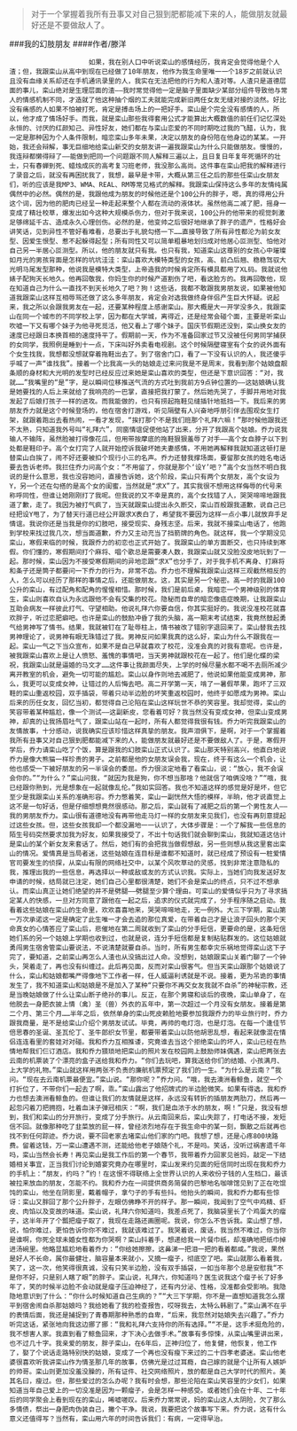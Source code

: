 > 对于一个掌握着我所有丑事又对自己狠到肥都能减下来的人，能做朋友就最好还是不要做敌人了。

###我的幻肢朋友
####作者/滕洋

						如果，我在别人口中听说栾山的感情经历，我肯定会觉得他是个人渣；但，我跟栾山从高中到现在已经做了10年朋友，他作为我生命里唯一一个18岁之前就认识且没有血缘关系却还在手机通讯录里的人，我实在无法把他的行为和人渣对等。人渣只是道德层面的事儿，栾山绝对是生理层面的渣——我时常觉得他一定是脑子里面缺少某部分组件导致他与常人的情感机制不同，才造就了他这种抽个烟的工夫就能完成新旧两任女友无缝对接的淡然。好比没有痛感的人如果不怕被打死，肯定是搏击场上的一把好手。栾山是个完全没有感情的人，所以，他才成了情场好手。而我，就是栾山那些我得套用公式才能算出大概数值的前任们记忆深处永恒的、讨厌的红颜知己、异性好友，她们都在与栾山恋爱的不同时期吃过我的飞醋，认为，我一定是那种因为个人条件限制，暗恋栾山多年未果，决定以朋友的身份陪在他身边的某某。一开始，我还会辩解，事无巨细地给栾山新交的女朋友讲一遍我跟栾山为什么只能做朋友。慢慢的，我连辩都懒得辩了——能做到把同一个问题跟不同人解释三遍以上，且日复日年复年死循环的壮士，只有春蝉到死、蜡烛成灰的高考复习班老师，我没那么高尚。这件事在栾山把我的解释进行了录音之后，就没有再困扰我了，我想，最早是卡带，大概从第三任之后的那些任栾山女朋友们，听的应该是我MP3、WMA、REAL、RM等常见格式的解释。我跟栾山保持这么多年的友情纯属偶然中的必然。偶然的是，我跟他成为朋友的时候他还是个100公升的胖子，嗯，真的得用公升这个词，因为他的肥肉已经呈一种走起来整个人都在流动的液体状。虽然他高二减了肥，摇身一变成了精壮校草，爆发出如今这种大规模杀伤力，但对于我来说，100公升的他带来的视觉刺激足够绵延千古、造成永久心理创伤。必然的是，他变帅之后很好地继承了胖子的遗产，性格好会讲笑话，见到异性不管好看难看，总要出于礼貌勾搭一下……直接导致了所有异性都沦为前女友型、因爱生恨型、惹不起躲得起型；所有同性又可以简单粗暴地划归成对他居心叵测型、怕他对自己另一半居心叵测型。所以，他的朋友就只有我。也只有我，知道栾山这尊别的女孩心中璀璨如月光的男孩背面是怎样的坑坑洼洼：栾山喜欢大模特类型的女孩，高、前凸后翘、稳稳驾驭大光明马尾发型那种，他说我是模特大类型，上帝造我的时候肯定所有模具都用了XL码。我就说他婊子配狗天长地久。他再回敬我，你妈生你的时候产道割伤了吧，看这脸方的。我再回敬他，现在知道自己为什么一直找不到天长地久了吧？狗！这些话，我都不敢跟我男朋友说，如果被他知道我跟栾山这样互相辱骂还做了这么多年朋友，肯定会对选我做终身伴侣产生巨大怀疑。说起来，我之所以会跟我男友在一起，还要某种程度上感谢栾山。那大概是大一开学没多久，我跟栾山在同一个城市的不同学校上学，因为都在大学城，离得近，还是经常会碰个面，主要是听栾山吹嘘一下又有哪个妹子为他寻死觅活，他又看上了哪个妹子。国庆节假期还没到，栾山换女友的速度已经跟日本换首相的速度持平了。假期前一天，作为不准备回家过节又没被任何男同学捕获的女同学，我照例是睡到十一点，下床叫好外卖看电视剧。这个时候隔壁寝室有个女的说外面有个女生找我，我想都没想就穿着拖鞋出去了。到了宿舍门口，看了一下没有认识的人，我还傻乎乎喊了一声“谁找我”。接着一个比我高一头的姑娘走过来问我是不是周末，我看到那个姑娘盘靓条顺的身材和大光明的发型时已经反应过来她是栾山喜欢的类型，但还是下意识回答：“对，我就……”我嘴里的“是”字，是以瞬间位移推送气流的方式吐到我前方9点钟位置的——这姑娘确认我是她要找的人后上来就给了我响亮的一巴掌，直接把我打蒙了。然后她先哭了，手脚并用地对我发起了后娘打孩子一样的进攻。而我能做的，也只有捞起拖鞋见缝插针地抵挡一下。我后来的男朋友乔力就是这个时候登场的，他在宿舍打游戏，听见隔壁有人兴奋地呼朋引伴去围观女生打架，就跟着跑出去看热闹，一看才发现，“挨打那个不是我们班那个礼拜六嘛！”那时候他跟我还不太熟，只知道我外号叫“礼拜六”，同窗情谊促使他站了出来，分开了我跟高个姑娘。乔力说我输人不输阵，虽然脸被打得像花瓜，但用带按摩底的拖鞋狠狠羞辱了对手——高个女自脖子以下到处都是鞋印子。高个女打完了人就开始控诉我破坏她夫妻感情，不用她再解释我就知道这顿打是替栾山白挨了，闹不好还要被扣个现行小三的名声。乔力还替我撑场面，要留那女孩的姓名电话要去告诉老师。我拦住乔力问高个女：“不用留了，你就是那个‘设Y’吧？”高个女当然不明白我说的是什么意思，我也没容她问，直接告诉她，这个阶段，栾山只有两个女朋友，高个女设为Y，另一个还在勾搭的是高个女的闺蜜，当然就是“求X”了。其实我很不想用这样侮辱的代号来称呼同性，但谁让她刚刚打了我呢。但我说的又不幸是真的，高个女找错了人，哭哭啼啼地跟我道了歉，走了。我因为被打气疯了，当天就跟栾山提出永久断交，栾山百般跟我道歉，说自己已经把设Y甩了，为了替天行道已经公开跟求X表白了，希望我不要因为这样一点小事儿就放弃手足情谊。我说你还是当我是你的幻肢吧，接受现实、身残志坚。后来，我就不接栾山电话了，他跑到学校来找过我几次，想当面道歉，乔力又主动充当了挡箭牌的角色。就这样，我一个学期没见栾山，寒假来临的时候，我跟乔力的初恋也正式开始了。我跟栾山的单方面断交，也只持续到寒假。你们懂的，寒假期间打个麻将、唱个歌总是需要凑人数，我跟栾山就又没脸没皮地玩到了一起。那时候，栾山因为不接受寒假期间的异地恋跟“求X”也分手了，对于我手机不离身、打麻将和条子还是筒子都要问一下乔力的行为，非常不齿。乔力也不理解我跟栾山这样三观截然相反的人，怎么可以经历了那样的事情之后，还能做朋友。这，其实是另一个秘密。高一时的我跟100公升的栾山，有过配角和配角的惺惺相惜。那时候，我们是前后桌，我暗恋一个男神级别的体育生，栾山则喜欢自认为永远跟他不会有交集的校花。隐秘而自卑的暗恋像癌症晚期，让我跟栾山互助会病友一样彼此打气、守望相助。他说礼拜六你要自信，你其实挺好的。我说没准校花就喜欢胖子，听过恋肥癖吧。也许是栾山的鼓励冲昏了我的头脑，高一期末考试结束，我竟然鼓起勇气给男神写了情书。结果，我就被钉在了耻辱柱上，情书被改了错别字退回来了。栾山替我去找男神理论了，说男神有眼无珠错过了我。男神反问如果我真的这么好，栾山为什么不跟我在一起。栾山一气之下当众宣布，如果不是自己早就喜欢了校花，没准会真的对我有意呢。也许是，被我跟栾山喜欢上是让人愤怒、羞愧的事情吧，当天男神就跟校花在一起了。他们是化蝶的梁祝，我跟栾山就是逼婚的马文才……这件事让我颜面尽失，上学的时候尽量水都不喝不去厕所减少离开教室的机会，避免一切可能的尴尬。栾山以身作则地去减肥了，他说如果他能变成男神，那么，我更可以变成女神，让错过的人后悔去吧。高二开学第一天，啃了一暑假苹果，跑坏了三双鞋的栾山重返校园，双手插袋，带着只动半边脸的坏笑重返校园时，他终于如愿成为男神。栾山后来的历任女友，回忆当初，都觉得自己沦陷在栾山这样玩世不恭的笑容里。我却觉得，栾山的笑容带着某种尴尬，像一个测试——这副新皮，您看着可好？我当然没有变成女神，但栾山变成男神，却真的让我扬眉吐气了，跟栾山站在一起时，所有人都觉得我很有钱。乔力听完我跟栾山的友情故事，十分感动，说我确实应该珍惜这样真挚的朋友。我声泪俱下，是啊，对于一个掌握着我所有丑事又对自己狠到肥都能减下来的人，能做朋友就最好还是不要做敌人了。于是，寒假开学后，乔力请栾山吃了个饭，算是跟我的幻肢栾山正式认识了。栾山那天特别高兴，他直白地说乔力是像大熊猫一样珍贵的男子。之前都是他的女朋友误会我，现在，终于有这么一个机会，让他也感受一下被好朋友的另一半误会的委屈。乔力很淡定地看了看栾山，说：“放心，我不会误会你的。”“为什么？”栾山问我，“就因为我是狗，你不想当那啥？他就信了咱俩没啥？”“哦，我已经跟你熟到，光是想象在一起就像乱伦。”我如实回答。我也不知道这样的感觉是好是坏，但它至少是我跟栾山关系的准确形容。乔力憋着笑，栾山一副恍然大悟的模样，半晌，他才说直觉上这不是一句好话，但是仔细想想竟然很感动。那之后，栾山就有了减肥之后的第一个男性友人——我的男朋友乔力。栾山很有道德地没有再带他走马灯一样的女朋友来见我们，也没有再刻意提起过这些女孩。但，这些女孩我却一个都没漏地一一认识了，大体步骤是：一个了解我一些信息的陌生号码突然要求加我为好友，如果我接受了，不出十句话我们就会聊到栾山，我就知道这估计是栾山的某个新女友来套话了。然后，她们有的会把我当做假想敌，另一些则想从我这里套出栾山的情况。爱情真是当局者迷，这些姑娘在连目标是谁都不知道时，就已经成了预设有一桩爱情官司要发生的侦探，从栾山有限的网络社交中，以某个风吹草动的灵感，找到非常注意隐私的我，推理出我的一些信息，再选择以一种或敌或友的方式认识我。实际上，当她们向我发送好友申请的时候，结局就已注定，她们自己心里都很清楚，她们不会是栾山的终点，只不过不想承认。而栾山真正让她们绝望的并不是劈腿——劈腿至少算个理由。可栾山的爱情似乎只为了寻求搞定某人的快感，一旦对方同意了跟他在一起之后，追求的仪式就完成了，分手程序随之启动。我看着这些姑娘在栾山的生命里，欢欢喜喜地来，哭哭啼啼地走，无一例外。大三下学期，栾山第一万次承诺这一定是确定了此生唯一才会去追的那位真爱，在带着自己才是让浪子回头的那个天命真女的心情答应了栾山后，悲催地在第二周就收到了栾山的分手短信，更要命的是，这条短信她们系的另一个姑娘上学期也收到过，也就是说，连分手短信都是复制粘贴群发的。这位姑娘就勇闯男生宿舍管栾山要说法，不说清楚就要自杀。当时，所有男生都幸灾乐祸地觉得栾山这下子完了，要知道，之前栾山再怎么人渣也从没搞出过人命。没想到，姑娘跟栾山关着门聊了一个钟头，哭着走了，再也没有纠缠过。此后再见面，反而对栾山很客气。但当天栾山跟那个姑娘说了什么，栾山和姑娘都嘴严得像地下工作者一样，任人威逼利诱就是不说。接着，更为吊诡的事情发生了，我不知道栾山和姑娘是不是加入了某种“只要你不再交女友我就不自杀”的神秘宗教，还是当晚姑娘做了什么让栾山断子绝孙的事儿。反正，在那个男寝和谈后的夜晚，栾山单身了，在他脱去一身肥衣披上情（禽）圣（兽）外衣的五年中，第一次超过一个月没有女朋友。接着是第二个月、第三个月……半年之后，依然单身的栾山死皮赖脸地要参加我跟乔力的毕业旅行时，乔力跟我商量，是不是给栾山介绍个男朋友试试。毕竟，再帅的电灯泡，也是灯泡。在每一个逢佳节倍思春的圣诞、圣瓦伦丁、圣牛郎织女节里，都要带着栾山以防他胡思乱想，看起来就像混在情侣连连看里的套娃对对碰。我和乔力互相推诿，究竟谁去当这个拒绝栾山的坏人，栾山已经在热情地帮我们仨订酒店。我和乔力猥琐地把栾山的照片发在校园网上鼓励师妹偶遇，栾山把两张去云南的机票装了个漂亮的盒子送给我和乔力。“你们去玩吧，算我送给你们的结婚、小孩满月、上大学的礼物。”栾山就这样用两张不负责的廉航机票预定了我们的一生。“为什么是云南？”我问。“现在去云南机票最便宜。”栾山说。“那你呢？”乔力问。“哦，我去澳洲看鲸鱼，就空一个打折位了，不带你们一起去了啊，乖。”栾山露出了他招牌式的半边脸微笑。如果有得选，我和乔力也想去澳洲看鲸鱼的。但谁让我们的友情就是这样，永远没有转折的插朋友两肋刀，然后再一起忽闪着刀把拥抱，吐着血沫子弹冠相庆：“啊，我们是血浓于水的朋友，啊！”只是，我没有想到，我们和栾山的分开旅行，变成了分手旅行。从云南回来后，栾山失踪了，打电话不接，发短信不回。就像那种吃了韭菜放的屁一样，曾经浓烈地存在于我生命中的某一刻，飘散之后就再也找不到任何踪迹。乔力说，要不回老家去堵栾山他们家的门吧。我想了想，还是心疼800块路费。留着这钱，万一栾山遭遇不测，还能给他老子娘随个礼，不是吗。笑话，没听过祸害遗千年吗，栾山当然会长寿！再见栾山是我工作后的第一个春节，我带着乔力回家见爸妈，敲定一下结婚相关事宜，正当我们讨论到婚宴究竟办在哪里时，栾山发来约见面的短信同时出现在我和乔力的手机上：“朋友，约吗？”约！在这恨不得联络上全世界认识的人来收份子钱的人生档口，最该被拉来放血的朋友，怎能不约。我和乔力在一间提供商务简餐的巴黎地名咖啡馆见到了正在吃馄饨的栾山，他坐在阴影里，戴着帽子，拿勺子的手有些抖。他抬头的瞬间，我和乔力都有些惊讶：栾山又胖回了那个公升胖子，左眼仿佛睁不开的样子。那一瞬间，我闻到了空气中鸡精、虾皮、肉馅以及变故的味道。栾山说，礼拜六你知道吗，我差点死了，我脑袋里长了个鸡蛋大的瘤子，这半年开了个瓢把瘤子取了，我现在走路还画圈呢。我说，你怎么不告诉我。栾山想了想，说，怕你难过，更怕告诉你你不难过，我就该难过了。我哭着说，废话，我当然不难过，你当你是谁啊，你死全球未婚女性都为你哭啊？栾山抖着手，想递给我一片餐巾纸，却准确地把纸巾掉进汤碗里。他略显尴尬地看着乔力：“你给她擦擦，这鼻涕一把泪一把的看着都咸。”我说，果然是好人不长命，属你最健壮，脑容量本来就小，又摘一瘤子，彻底空了吧。栾山就那么看着我，笑了，这一次，他笑得很真诚，没有只笑半边脸，没有双手插袋，一如当年那个总是安慰我“不是你不好，只是别人瞎了眼”的胖子。栾山说，礼拜六，你知道吗？医生说我这个瘤子长了好多年了，笑的时候半边脸不会动就是瘤子压迫神经了，还有内分泌、性格，没准都会受影响。我隐隐地意识到了什么：“你什么时候知道自己生病的？”“大三下学期，你不是一直想知道我怎么摆平到宿舍闹自杀那姑娘吗？我给她看了我的检查报告，哎呀我去，太特么韩剧了。”栾山满不在乎的表情后面，我还是捕捉到了青春期那种熟悉的自卑，“后来，我忽然对姑娘失去兴趣了。”乔力听完这话，紧张地向我这边挪了挪：“我和礼拜六支持你的所有选择。”“不是，这手术挺危险的，我不想害人家。我直到看了鲸鱼回来，才下决心去做手术。”故事有多惊悚，从栾山嘴里讲出来，也不过几十字。我亲爱的朋友，胖子栾山，在6年后，正神归位了，他复健，他恢复，他工作了，娶了个说话走路特别快的姑娘，变成了一个再也没有瘦下来过的二十四孝老婆迷。栾山他老婆很喜欢听我讲栾山作为情圣那几年的故事，仿佛光是过过耳瘾，自己嫁的就是个让所有人嫉妒的帅哥。栾山则更加没羞没臊的，所有证件、社交网络照片，放的都是自己大学时代的照片。美其名曰，瘦过。但，那些爱过的怎么办呢？我有时会想，那些沦陷在栾山笑容里的少女们，如果知道当年自己爱上的一切没准是因为一颗瘤子，会是怎样一种感受。或者她们会在十年、二十年后的同学聚会上看到现在的栾山，唏嘘嗟叹。后来乔力常常说，妈的栾山这人太阴险，欠了那么多情债，祭出一身肥肉伪装自己，撇个干净。我说，我要把这个故事写下来。乔力说，这有什么意义还值得写？当然有，栾山用六年的时间告诉我们：有病，一定得早治。			  		